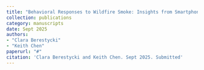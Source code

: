 ```yaml
---
title: "Behavioral Responses to Wildfire Smoke: Insights from Smartphone Location Data"
collection: publications
category: manuscripts
date: Sept 2025
authors:
- "Clara Berestycki"
- "Keith Chen"
paperurl: "#"
citation: 'Clara Berestycki and Keith Chen. Sept 2025. Submitted'
---
```

